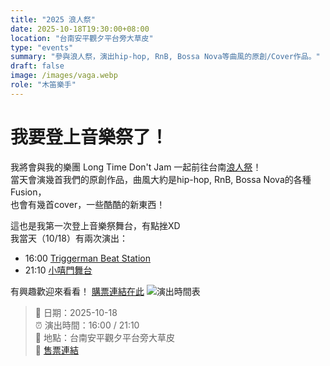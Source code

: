 ```yaml
---
title: "2025 浪人祭"
date: 2025-10-18T19:30:00+08:00
location: "台南安平觀夕平台旁大草皮"
type: "events"
summary: "參與浪人祭，演出hip-hop, RnB, Bossa Nova等曲風的原創/Cover作品。"
draft: false
image: /images/vaga.webp
role: "木笛樂手"
---
```


# 我要登上音樂祭了！
我將會與我的樂團 Long Time Don't Jam 一起前往台南[浪人祭](https://www.vagabondfest.com)！  
當天會演幾首我們的原創作品，曲風大約是hip-hop, RnB, Bossa Nova的各種Fusion，  
也會有幾首cover，一些酷酷的新東西！

這也是我第一次登上音樂祭舞台，有點挫XD  
我當天（10/18）有兩次演出：
- 16:00 [Triggerman Beat Station](https://www.vagabondfest.com/pages/triggerman)
- 21:10 [小嘻門舞台](https://www.vagabondfest.com/pages/triggerman)

有興趣歡迎來看看！ [購票連結在此](https://www.vagabondfest.com/pages/tickets)
![演出時間表](/images/time.webp)

> 📅 日期：2025-10-18   
> ⏰ 演出時間：16:00 / 21:10   
> 📍 地點：台南安平觀夕平台旁大草皮  
> 🎫 [售票連結](https://www.vagabondfest.com/pages/tickets)

